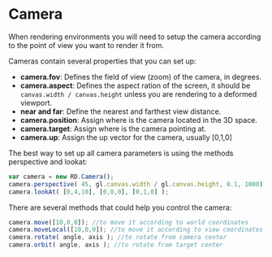 # Camera

When rendering environments you will need to setup the camera according to the point of view you want to render it from.

Cameras contain several properties that you can set up:

- **camera.fov**: Defines the field of view (zoom) of the camera, in degrees. 
- **camera.aspect**: Defines the aspect ration of the screen, it should be ```canvas.width / canvas.height``` unless you are rendering to a deformed viewport.
- **near and far**: Define the nearest and farthest view distance.
- **camera.position**: Assign where is the camera located in the 3D space.
- **camera.target**: Assign where is the camera pointing at.
- **camera.up**: Assign the up vector for the camera, usually [0,1,0]

The best way to set up all camera parameters is using the methods perspective and lookat:

```js
var camera = new RD.Camera();
camera.perspective( 45, gl.canvas.width / gl.canvas.height, 0.1, 1000);
camera.lookAt( [0,4,10], [0,0,0], [0,1,0] );
```

There are several methods that could help you control the camera:

```js
camera.move([10,0,0]); //to move it according to world coordinates
camera.moveLocal([10,0,0]); //to move it according to view coordinates
camera.rotate( angle, axis ); //to rotate from camera center
camera.orbit( angle, axis ); //to rotate from target center
```
